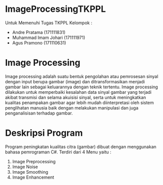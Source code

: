 # ImageProcessingTKPPL
Untuk Memenuhi Tugas TKPPL Kelompok :
- Andre Pratama (171111831)
- Muhammad Imam Johari (171111971)
- Agus Pramono (171110631)

# Image Processing
Image processing adalah suatu bentuk pengolahan atau pemrosesan sinyal dengan input berupa gambar (image) dan ditransformasikan menjadi gambar lain sebagai keluarannya dengan teknik tertentu. Image processing dilakukan untuk memperbaiki kesalahan data sinyal gambar yang terjadi akibat transmisi dan selama akuisisi sinyal, serta untuk meningkatkan kualitas penampakan gambar agar lebih mudah diinterpretasi oleh sistem penglihatan manusia baik dengan melakukan manipulasi dan juga penganalisisan terhadap gambar.

# Deskripsi Program
Program peningkatan kualitas citra (gambar) dibuat dengan menggunakan bahasa pemrograman C#. 
Terdiri dari 4 Menu yaitu :
1. Image Preprocessing
2. Image Noise
3. Image Smoothing
4. Image Enhancement